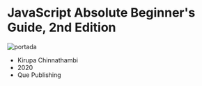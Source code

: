 # JavaScript Absolute Beginner's Guide, 2nd Edition

![portada](/images/700-portada.jpg)

* Kirupa Chinnathambi
* 2020 
* Que Publishing 


